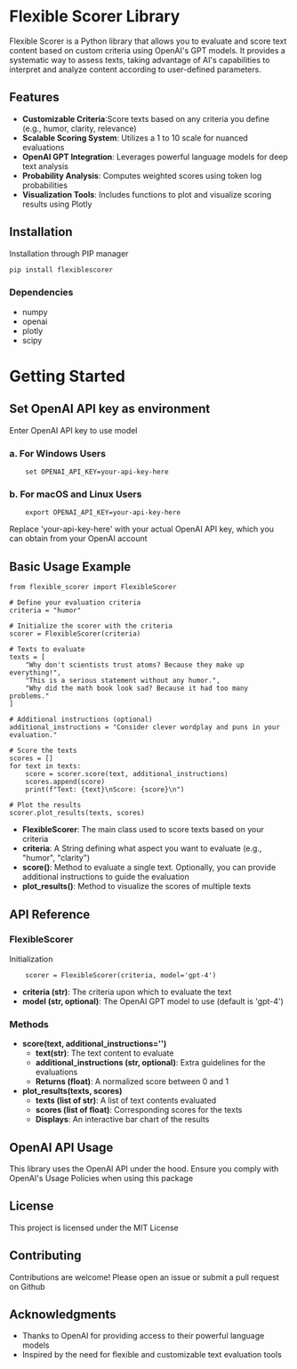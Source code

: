 # Flexible Scorer Library

Flexible Scorer is a Python library that allows you to evaluate and score text content based on custom criteria using OpenAI's GPT models. It provides a systematic way to assess texts, taking advantage of AI's capabilities to interpret and analyze content according to user-defined parameters.

## Features 
- **Customizable Criteria**:Score texts based on any criteria you define (e.g., humor, clarity, relevance)
- **Scalable Scoring System**: Utilizes a 1 to 10 scale for nuanced evaluations
- **OpenAI GPT Integration**: Leverages powerful language models for deep text analysis
- **Probability Analysis**: Computes weighted scores using token log probabilities
- **Visualization Tools**: Includes functions to plot and visualize scoring results using Plotly

## Installation

Installation through PIP manager
```bash
pip install flexiblescorer
```
### Dependencies
- numpy
- openai
- plotly
- scipy

# Getting Started

## Set OpenAI API key as environment
Enter OpenAI API key to use model

### a. For Windows Users
```commandline
    set OPENAI_API_KEY=your-api-key-here
```


### b. For macOS and Linux Users
```
    export OPENAI_API_KEY=your-api-key-here
```

Replace 'your-api-key-here' with your actual OpenAI API key, which you can obtain from your OpenAI account

## Basic Usage Example
```
from flexible_scorer import FlexibleScorer

# Define your evaluation criteria
criteria = "humor"

# Initialize the scorer with the criteria
scorer = FlexibleScorer(criteria)

# Texts to evaluate
texts = [
    "Why don't scientists trust atoms? Because they make up everything!",
    "This is a serious statement without any humor.",
    "Why did the math book look sad? Because it had too many problems."
]

# Additional instructions (optional)
additional_instructions = "Consider clever wordplay and puns in your evaluation."

# Score the texts
scores = []
for text in texts:
    score = scorer.score(text, additional_instructions)
    scores.append(score)
    print(f"Text: {text}\nScore: {score}\n")

# Plot the results
scorer.plot_results(texts, scores)
```
- __FlexibleScorer__: The main class used to score texts based on your criteria
- __criteria__: A String defining what aspect you want to evaluate (e.g., "humor", "clarity")
- __score()__: Method to evaluate a single text. Optionally, you can provide additional instructions to guide the evaluation
- __plot_results()__: Method to visualize the scores of multiple texts
## API Reference
### FlexibleScorer
Initialization
```
    scorer = FlexibleScorer(criteria, model='gpt-4')
```
- __criteria (str)__: The criteria upon which to evaluate the text
- __model (str, optional)__: The OpenAI GPT model to use (default is 'gpt-4')

### Methods
- __score(text, additional_instructions='')__
  - __text(str)__: The text content to evaluate
  - __additional_instructions (str, optional)__: Extra guidelines for the evaluations
  - __Returns (float)__: A normalized score between 0 and 1
- __plot_results(texts, scores)__
  - __texts (list of str)__: A list of text contents evaluated
  - __scores (list of float)__: Corresponding scores for the texts
  - __Displays__: An interactive bar chart of the results
  
## OpenAI API  Usage
This library uses the OpenAI API under the hood. Ensure you comply with OpenAI's Usage Policies when using this package

## License
This project is licensed under the MIT License

## Contributing 
Contributions are welcome! Please open an issue or submit a pull request on Github

## Acknowledgments 
- Thanks to OpenAI for providing access to their powerful language models
- Inspired by the need for flexible and customizable text evaluation tools

